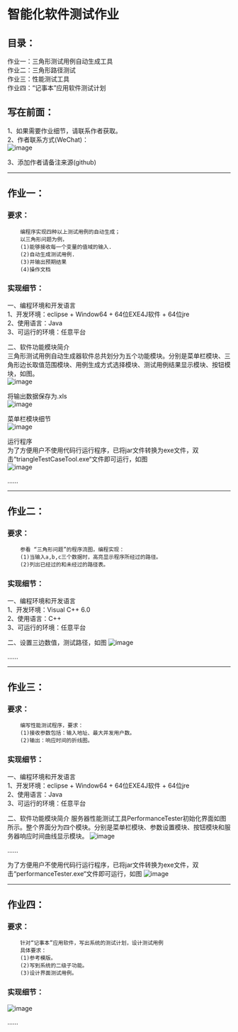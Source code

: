 # 智能化软件测试作业  
## 目录：
作业一：三角形测试用例自动生成工具  
作业二：三角形路径测试    
作业三：性能测试工具  
作业四：“记事本”应用软件测试计划  

## 写在前面：
1、如果需要作业细节，请联系作者获取。  
2、作者联系方式(WeChat)：  
![image](https://github.com/MIKUOOHASHI/IntelligentSoftwareTesting/blob/master/all_needed_images/Hello.png)

3、添加作者请备注来源(github)

---------------------------------
## 作业一：
### 要求：
        编程序实现四种以上测试用例的自动生成；
        以三角形问题为例，
        (1)能够接收每一个变量的值域的输入.
        (2)自动生成测试用例.
        (3)并输出预期结果
        (4)操作文档
        
### 实现细节：
一、编程环境和开发语言  
1、开发环境：eclipse + Window64 + 64位EXE4J软件 + 64位jre  
2、使用语言：Java  
3、可运行的环境：任意平台  

二、软件功能模块简介  
三角形测试用例自动生成器软件总共划分为五个功能模块。分别是菜单栏模块、三角形边长取值范围模块、用例生成方式选择模块、测试用例结果显示模块、按钮模块，如图。  
![image](https://github.com/MIKUOOHASHI/IntelligentSoftwareTesting/blob/master/all_needed_images/3.png)

将输出数据保存为.xls  
![image](https://github.com/MIKUOOHASHI/IntelligentSoftwareTesting/blob/master/all_needed_images/5.png)


菜单栏模块细节  
![image](https://github.com/MIKUOOHASHI/IntelligentSoftwareTesting/blob/master/all_needed_images/6.png)

运行程序  
为了方便用户不使用代码行运行程序，已将jar文件转换为exe文件，双击“triangleTestCaseTool.exe“文件即可运行，如图  
![image](https://github.com/MIKUOOHASHI/IntelligentSoftwareTesting/blob/master/all_needed_images/7.png)

......

---------------------------------
## 作业二：
### 要求：
        参看 “三角形问题”的程序流图，编程实现：
        (1)当输入a,b,c三个数据时，高亮显示程序所经过的路径。
        (2)列出已经过的和未经过的路径表。

### 实现细节：
一、编程环境和开发语言  
1、开发环境：Visual C++  6.0  
2、使用语言：C++  
3、可运行的环境：任意平台  

二、设置三边数值，测试路径，如图
![image](https://github.com/MIKUOOHASHI/IntelligentSoftwareTesting/blob/master/all_needed_images/2_1.png)

......

---------------------------------
## 作业三：
### 要求：
        编写性能测试程序，要求：
        (1)接收参数包括：输入地址、最大并发用户数。
        (2)输出：响应时间的折线图。

### 实现细节：
一、编程环境和开发语言  
1、开发环境：eclipse + Window64 + 64位EXE4J软件 + 64位jre  
2、使用语言：Java  
3、可运行的环境：任意平台  

二、软件功能模块简介
服务器性能测试工具PerformanceTester初始化界面如图所示。整个界面分为四个模块。分别是菜单栏模块、参数设置模块、按钮模块和服务器响应时间曲线显示模块。
![image](https://github.com/MIKUOOHASHI/IntelligentSoftwareTesting/blob/master/all_needed_images/3_1.png)

......

为了方便用户不使用代码行运行程序，已将jar文件转换为exe文件，双击“performanceTester.exe“文件即可运行，如图
![image](https://github.com/MIKUOOHASHI/IntelligentSoftwareTesting/blob/master/all_needed_images/3_2.png)

---------------------------------
## 作业四：
### 要求：
        针对“记事本”应用软件，写出系统的测试计划，设计测试用例
        具体要求：
        (1)参考模版。
        (2)写到系统的二级子功能。
        (3)设计界面测试用例。

### 实现细节：
![image](https://github.com/MIKUOOHASHI/IntelligentSoftwareTesting/blob/master/all_needed_images/4_1.png)

......















